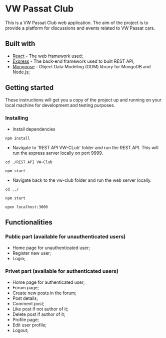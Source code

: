 # VW Passat Club

This is a VW Passat Club web application. The aim of the project is to provide a platform for discussions and events related to VW Passat cars.

## Built with

* [React](https://reactjs.org/) - The web framework used;
* [Express](https://expressjs.com/) - The back-end framework used to built REST API;
* [Mongoose](https://mongoosejs.com/) - Object Data Modeling (ODM) library for MongoDB and Node.js;


## Getting started 

These instructions will get you a copy of the project up and running on your local machine for development and testing purposes.

### Installing 

- Install dependencies

```
npm install
```

- Navigate to 'REST API VW-CLub' folder and run the REST API. 
This will run the express server locally on port 9999.

```
cd ./REST API VW-Club
```

```
npm start
```

- Navigate back to the vw-club folder and run the web server locally.

```
cd ../
```

```
npm start
```

```
open localhost:3000
```

## Functionalities 

### Public part (available for unauthenticated users)

- Home page for unauthenticated user;
- Register new user;
- Login;

### Privet part (available for authenticated users)

- Home page for authenticated user;
- Forum page;
- Create new posts in the forum;
- Post details;
- Comment post;
- Like post if not author of it;
- Delete post if author of it;
- Profile page;
- Edit user profile;
- Logout;
